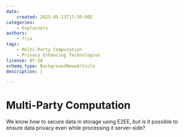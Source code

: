```yaml
---
date:
    created: 2025-05-13T17:30:00Z
categories:
    - Explainers
authors:
    - fria
tags:
    - Multi-Party Computation
    - Privacy Enhancing Technologies
license: BY-SA
schema_type: BackgroundNewsArticle
description: |

---
```

# Multi-Party Computation

We know how to secure data in storage using E2EE, but is it possible to ensure data privacy even while processing it server-side?<!--more-->